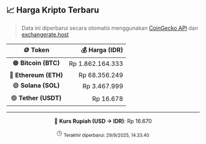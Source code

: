 

<!-- HARGA_KRIPTO -->
## 📈 Harga Kripto Terbaru

> Data ini diperbarui secara otomatis menggunakan [CoinGecko API](https://www.coingecko.com/) dan [exchangerate.host](https://exchangerate.host/)

<div align="center">

| 🪙 Token | 💰 Harga (IDR) |
|:------:|---------------:|
| 🟠 **Bitcoin (BTC)**   | Rp 1.862.164.333 |
| 🔵 **Ethereum (ETH)**  | Rp 68.356.249 |
| 🟣 **Solana (SOL)**    | Rp 3.467.999 |
| 🟢 **Tether (USDT)**   | Rp 16.678 |

---

💱 **Kurs Rupiah (USD → IDR)**: Rp 16.670

🕒 <sub>Terakhir diperbarui: 29/9/2025, 14.33.40</sub>

</div>
<!-- /HARGA_KRIPTO -->